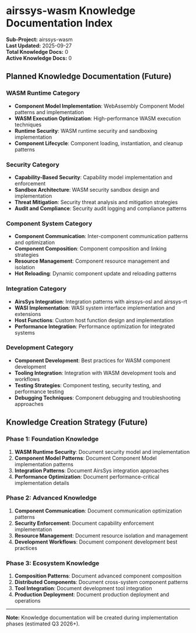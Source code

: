 # airssys-wasm Knowledge Documentation Index

**Sub-Project:** airssys-wasm  
**Last Updated:** 2025-09-27  
**Total Knowledge Docs:** 0  
**Active Knowledge Docs:** 0  

## Planned Knowledge Documentation (Future)

### WASM Runtime Category
- **Component Model Implementation**: WebAssembly Component Model patterns and implementation
- **WASM Execution Optimization**: High-performance WASM execution techniques
- **Runtime Security**: WASM runtime security and sandboxing implementation
- **Component Lifecycle**: Component loading, instantiation, and cleanup patterns

### Security Category  
- **Capability-Based Security**: Capability model implementation and enforcement
- **Sandbox Architecture**: WASM security sandbox design and implementation
- **Threat Mitigation**: Security threat analysis and mitigation strategies
- **Audit and Compliance**: Security audit logging and compliance patterns

### Component System Category
- **Component Communication**: Inter-component communication patterns and optimization
- **Component Composition**: Component composition and linking strategies
- **Resource Management**: Component resource management and isolation
- **Hot Reloading**: Dynamic component update and reloading patterns

### Integration Category
- **AirsSys Integration**: Integration patterns with airssys-osl and airssys-rt
- **WASI Implementation**: WASI system interface implementation and extensions
- **Host Functions**: Custom host function design and implementation
- **Performance Integration**: Performance optimization for integrated systems

### Development Category
- **Component Development**: Best practices for WASM component development
- **Tooling Integration**: Integration with WASM development tools and workflows  
- **Testing Strategies**: Component testing, security testing, and performance testing
- **Debugging Techniques**: Component debugging and troubleshooting approaches

## Knowledge Creation Strategy (Future)

### Phase 1: Foundation Knowledge
1. **WASM Runtime Security**: Document security model and implementation
2. **Component Model Patterns**: Document Component Model implementation patterns
3. **Integration Patterns**: Document AirsSys integration approaches
4. **Performance Optimization**: Document performance-critical implementation details

### Phase 2: Advanced Knowledge  
1. **Component Communication**: Document communication optimization patterns
2. **Security Enforcement**: Document capability enforcement implementation
3. **Resource Management**: Document resource isolation and management
4. **Development Workflows**: Document component development best practices

### Phase 3: Ecosystem Knowledge
1. **Composition Patterns**: Document advanced component composition
2. **Distributed Components**: Document cross-system component patterns
3. **Tool Integration**: Document development tool integration
4. **Production Deployment**: Document production deployment and operations

---
**Note:** Knowledge documentation will be created during implementation phases (estimated Q3 2026+).